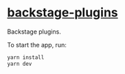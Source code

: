 # [backstage-plugins](https://backstage.io)

Backstage plugins.

To start the app, run:

```sh
yarn install
yarn dev
```
